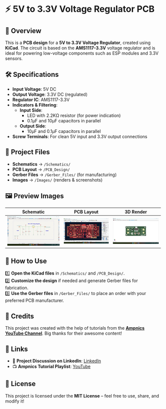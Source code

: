 # ⚡ 5V to 3.3V Voltage Regulator PCB

## 📌 Overview  
This is a **PCB design** for a **5V to 3.3V Voltage Regulator**, created using **KiCad**. The circuit is based on the **AMS1117-3.3V** voltage regulator and is ideal for powering low-voltage components such as ESP modules and 3.3V sensors.

## 🛠️ Specifications  
- **Input Voltage**: 5V DC  
- **Output Voltage**: 3.3V DC (regulated)  
- **Regulator IC**: AMS1117-3.3V  
- **Indicators & Filtering**:  
  - **Input Side**:  
    - LED with 2.2KΩ resistor (for power indication)  
    - 0.1µF and 10µF capacitors in parallel  
  - **Output Side**:  
    - 10µF and 0.1µF capacitors in parallel  
- **Screw Terminals**: For clean 5V input and 3.3V output connections  

## 📂 Project Files  
- **Schematics** → `/Schematics/`  
- **PCB Layout** → `/PCB_Design/`  
- **Gerber Files** → `/Gerber_Files/` (for manufacturing)  
- **Images** → `/Images/` (renders & screenshots)  

## 🖼️ Preview Images  
| Schematic | PCB Layout | 3D Render |
|-----------|------------|-----------|
| ![Schematic](Images/Schematic.png) | ![PCB](Images/PCB_Layout.png) | ![3D](Images/3d_render.png) |

## 🔧 How to Use  
1️⃣ **Open the KiCad files** in `/Schematics/` and `/PCB_Design/`.  
2️⃣ **Customize the design** if needed and generate Gerber files for fabrication.  
3️⃣ **Use the Gerber files** in `/Gerber_Files/` to place an order with your preferred PCB manufacturer.  

## 🙏 Credits  
This project was created with the help of tutorials from the **[Ampnics YouTube Channel](https://youtube.com/playlist?list=PLxgq6Jtu7shQPHqYjKUVa28CmktTzHDLp&si=2TdaJywcDumlzVk_)**. Big thanks for their awesome content!

## 🔗 Links  
- 🚀 **Project Discussion on LinkedIn**: [LinkedIn](https://www.linkedin.com/)  
- 📺 **Ampnics Tutorial Playlist**: [YouTube](https://youtube.com/playlist?list=PLxgq6Jtu7shQPHqYjKUVa28CmktTzHDLp&si=2TdaJywcDumlzVk_)

## 📜 License  
This project is licensed under the **MIT License** – feel free to use, share, and modify it!
